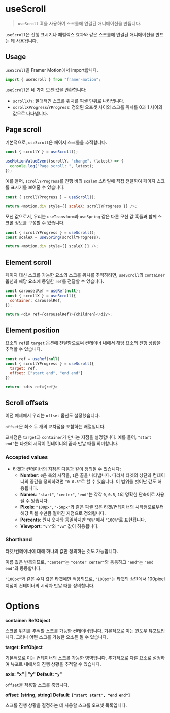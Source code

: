 # useScroll

> `useScroll` 훅을 사용하여 스크롤에 연결된 애니메이션을 만듭니다.

`useScroll`은 진행 표시기나 패럴랙스 효과와 같은 스크롤에 연결된 애니메이션을 만드는 데 사용됩니다.

## Usage

`useScroll`을 Framer Motion에서 import합니다.

```javascript
import { useScroll } from "framer-motion";
```

`useScroll`은 네 가지 모션 값을 반환합니다:

- `scrollX`/`Y`: 절대적인 스크롤 위치를 픽셀 단위로 나타냅니다.
- `scrollXProgress`/`YProgress`: 정의된 오프셋 사이의 스크롤 위치를 0과 1 사이의 값으로 나타냅니다.

## Page scroll

기본적으로, `useScroll`은 페이지 스크롤을 추적합니다.

```javascript
const { scrollY } = useScroll();

useMotionValueEvent(scrollY, "change", (latest) => {
  console.log("Page scroll: ", latest);
});
```

예를 들어, `scrollYProgress`를 진행 바의 `scaleX` 스타일에 직접 전달하여 페이지 스크롤 표시기를 보여줄 수 있습니다.

```javascript
const { scrollYProgress } = useScroll();

return <motion.div style={{ scaleX: scrollYProgress }} />;
```

모션 값으로서, 우리는 `useTransform`과 `useSpring` 같은 다른 모션 값 훅들과 함께 스크롤 정보를 구성할 수 있습니다.

```javascript
const { scrollYProgress } = useScroll();
const scaleX = useSpring(scrollYProgress);

return <motion.div style={{ scaleX }} />;
```

## Element scroll

페이지 대신 스크롤 가능한 요소의 스크롤 위치를 추적하려면, `useScroll`의 `container` 옵션과 해당 요소에 동일한 `ref`를 전달할 수 있습니다.

```javascript
const carouselRef = useRef(null);
const { scrollX } = useScroll({
  container: carouselRef,
});

return <div ref={carouselRef}>{children}</div>;
```

## Element position

요소의 `ref`를 `target` 옵션에 전달함으로써 컨테이너 내에서 해당 요소의 진행 상황을 추적할 수 있습니다.

```javascript
const ref = useRef(null)
const { scrollYProgress } = useScroll({
  target: ref,
  offset: ["start end", "end end"]
})

return  <div ref={ref}>
```

## Scroll offsets

이전 예제에서 우리는 `offset` 옵션도 설정했습니다.

`offset`은 최소 두 개의 교차점을 포함하는 배열입니다.

교차점은 `target`과 `container`가 만나는 지점을 설명합니다. 예를 들어, `"start end"`는 타겟의 시작이 컨테이너의 끝과 만날 때를 의미합니다.

### Accepted values

- 타겟과 컨테이너의 지점은 다음과 같이 정의될 수 있습니다:
  - **Number**: `0`은 축의 시작을, `1`은 끝을 나타냅니다. 따라서 타겟의 상단과 컨테이너의 중간을 정의하려면 `"0 0.5"`로 할 수 있습니다. 이 범위를 벗어난 값도 허용됩니다.
  - **Names**: `"start"`, `"center"`, `"end"`는 각각 `0`, `0.5`, `1`의 명확한 단축어로 사용될 수 있습니다.
  - **Pixels**: `"100px"`, `"-50px"`와 같은 픽셀 값은 타겟/컨테이너의 시작점으로부터 해당 픽셀 수만큼 떨어진 지점으로 정의됩니다.
  - **Percents**: 원시 숫자와 동일하지만 `"0%"`에서 `"100%"`로 표현됩니다.
  - **Viewport**: `"vh"`와 `"vw"` 값이 허용됩니다.

### Shorthand

타겟/컨테이너에 대해 하나의 값만 정의하는 것도 가능합니다.

이름 값은 반복되므로, `"center"`는 `"center center"`와 동등하고 `"end"`는 `"end end"`와 동등합니다.

`"100px"`와 같은 수치 값은 타겟에만 적용되므로, `"100px"`는 타겟의 상단에서 100pixel 지점이 컨테이너의 시작과 만날 때를 정의합니다.

# Options

**container: RefObject<HTMLElement>**

스크롤 위치를 추적할 스크롤 가능한 컨테이너입니다. 기본적으로 이는 윈도우 뷰포트입니다. 그러나 어떤 스크롤 가능한 요소든 될 수 있습니다.

**target: RefObject<HTMLElement>**

기본적으로 이는 컨테이너의 스크롤 가능한 영역입니다. 추가적으로 다른 요소로 설정하여 뷰포트 내에서의 진행 상황을 추적할 수 있습니다.

**axis: "x" | "y"**
**Default: `"y`"**

`offset`을 적용할 스크롤 축입니다.

**offset: [string, string]**
**Default: `["start start", "end end"]`**

스크롤 진행 상황을 결정하는 데 사용할 스크롤 오프셋 목록입니다.
